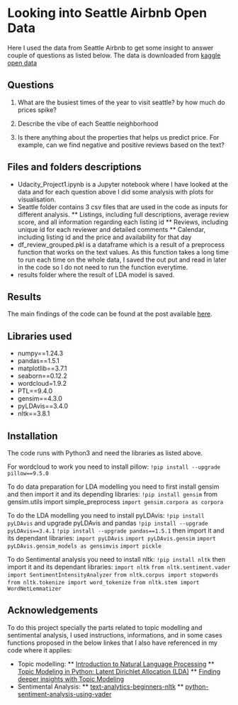 # Looking into Seattle Airbnb Open Data

Here I used the data from Seattle Airbnb to get some insight to answer couple of questions as listed below. The data is downloaded from [kaggle open data](https://www.kaggle.com/datasets/airbnb/seattle)

## Questions
1) What are the busiest times of the year to visit seattle? by how much do prices spike?

2) Describe the vibe of each Seattle neighborhood

3) Is there anything about the properties that helps us predict price. For example, can we find negative and positive reviews based on the text?

## Files and folders descriptions

- Udacity_Project1.ipynb is a Jupyter notebook where I have looked at the data and for each question above I did some analysis with plots for visualisation.
- Seattle folder contains 3 csv files that are used in the code as inputs for different analysis.
** Listings, including full descriptions, average review score, and all information regarding each listing id
** Reviews, including unique id for each reviewer and detailed comments
** Calendar, including listing id and the price and availability for that day
- df_review_grouped.pkl is a dataframe which is a result of a preprocess function that works on the text values. As this function takes a long time to run each time on the whole data, I saved the out put and read in later in the code so I do not need to run the function everytime.
- results folder where the result of LDA model is saved.

## Results
The main findings of the code can be found at the post available [here](https://medium.com/@rojan.saghian/travelling-to-seattle-what-you-need-to-know-f94769265430).

## Libraries used

- numpy==1.24.3
- pandas==1.5.1
- matplotlib==3.7.1
- seaborn==0.12.2
- wordcloud=1.9.2
- PTL==9.4.0
- gensim==4.3.0
- pyLDAvis==3.4.0
- nltk==3.8.1


## Installation
The code runs with Python3 and need the libraries as listed above. 

For wordcloud to work you need to install pillow:
`!pip install --upgrade pillow==9.5.0`

To do data preparation for LDA modelling you need to first install gensim and then import it and its depending libraries:
`!pip install gensim`
from gensim.utils import simple_preprocess
`import gensim.corpora as corpora`

To do the LDA modelling you need to install pyLDAvis:
`!pip install pyLDAvis`
and upgrade pyLDAvis and pandas
`!pip install --upgrade pyLDAvis==3.4.1`
`!pip install --upgrade pandas==1.5.1`
then import it and its dependant libraries:
`import pyLDAvis`
`import pyLDAvis.gensim`
`import pyLDAvis.gensim_models as gensimvis`
`import pickle`

To do Sentimental analysis you need to install nltk:
`!pip install nltk`
then import it and its dependant libraries:
`import nltk`
`from nltk.sentiment.vader import SentimentIntensityAnalyzer`
`from nltk.corpus import stopwords`
`from nltk.tokenize import word_tokenize`
`from nltk.stem import WordNetLemmatizer`
 
## Acknowledgements
To do this project specially the parts related to topic modelling and sentimental analysis, I used instructions, informations, and in some cases functions proposed in the below linkes that I also have referenced in my code where it applies:
- Topic modelling:
** [Introduction to Natural Language Processing](https://openclassrooms.com/en/courses/6532301-introduction-to-natural-language-processing/8080062-remove-stopwords-from-a-block-of-text)
** [Topic Modeling in Python: Latent Dirichlet Allocation (LDA)](https://towardsdatascience.com/end-to-end-topic-modeling-in-python-latent-dirichlet-allocation-lda-35ce4ed6b3e0)
** [Finding deeper insights with Topic Modeling](https://www.red-gate.com/simple-talk/databases/sql-server/bi-sql-server/deeper-insights-topic-modeling/)
- Sentimental Analysis:
** [text-analytics-beginners-nltk](https://www.datacamp.com/tutorial/text-analytics-beginners-nltk)
** [python-sentiment-analysis-using-vader](https://www.geeksforgeeks.org/python-sentiment-analysis-using-vader/) 

